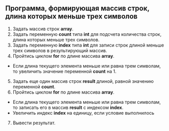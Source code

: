 ## Программа, формирующая массив строк, длина которых меньше трех символов

1. Задать массив строк **array**.
2. Задать переменную **count** типа **int** для подсчета количества строк, длина которых меньше трех символов.
3. Задать переменную **index** типа **int** для записи строк длиной меньше трех символов в результирующий массив.
4. Пройтись циклом **for** по длине массива **array**.
* Если длина текущего элемента меньше или равна трем символам, то увеличить значение переменной **count** на 1.
5. Задать еще один массив строк **result** длиной, равной значению переменной **count**.
6. Пройтись циклом **for** по длине массива **array**.
* Если длина текущего элемента меньше или равна трем символам, то записать его в массив **result** с индексом **index**.
* Увеличить индекс **index** на единицу, если условие выполнилось
7. Вывести результат.